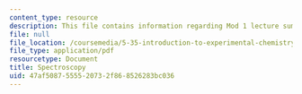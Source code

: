 ```yaml
---
content_type: resource
description: This file contains information regarding Mod 1 lecture summary 1.
file: null
file_location: /coursemedia/5-35-introduction-to-experimental-chemistry-fall-2012/47af5087555520732f868526283bc036_MIT5_35F12_Module_1LS1.pdf
file_type: application/pdf
resourcetype: Document
title: Spectroscopy
uid: 47af5087-5555-2073-2f86-8526283bc036
---
```

